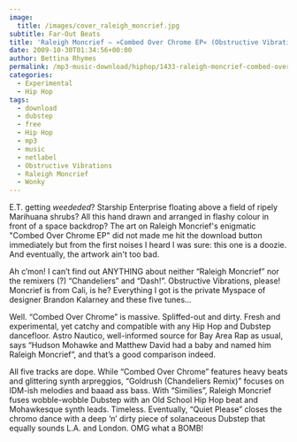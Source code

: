 ```yaml
---
image:
  title: /images/cover_raleigh_moncrief.jpg
subtitle: Far-Out Beats
title: 'Raleigh Moncrief – »Combed Over Chrome EP« (Obstructive Vibrations)'
date: 2009-10-30T01:34:56+00:00
author: Bettina Rhymes
permalink: /mp3-music-download/hiphop/1433-raleigh-moncrief-combed-over-chrome-ep-obstructive-vibrations
categories:
  - Experimental
  - Hip Hop
tags:
  - download
  - dubstep
  - free
  - Hip Hop
  - mp3
  - music
  - netlabel
  - Obstructive Vibrations
  - Raleigh Moncrief
  - Wonky
---
```

E.T. getting _weededed_? Starship Enterprise floating above a field of ripely Marihuana shrubs? All this hand drawn and arranged in flashy colour in front of a space backdrop? The art on Raleigh Moncrief's enigmatic "Combed Over Chrome EP" did not made me hit the download button immediately but from the first noises I heard I was sure: this one is a doozie. And eventually, the artwork ain't too bad.<!--more-->

Ah c’mon! I can’t find out ANYTHING about neither “Raleigh Moncrief” nor the remixers (?) “Chandeliers” and “Dash!”. Obstructive Vibrations, please! Moncrief is from Cali, is he? Everything I got is the private Myspace of designer Brandon Kalarney and these five tunes…

Well. “Combed Over Chrome” is massive. Spliffed-out and dirty. Fresh and experimental, yet catchy and compatible with any Hip Hop and Dubstep dancefloor. Astro Nautico, well-informed source for Bay Area Rap as usual, says “Hudson Mohawke and Matthew David had a baby and named him Raleigh Moncrief”, and that’s a good comparison indeed.

All five tracks are dope. While “Combed Over Chrome” features heavy beats and glittering synth arpreggios, “Goldrush (Chandeliers Remix)” focuses on IDM-ish melodies and baaad ass bass. With “Similies”, Raleigh Moncrief fuses wobble-wobble Dubstep with an Old School Hip Hop beat and Mohawkesque synth leads. Timeless. Eventually, “Quiet Please” closes the chromo dance with a deep ‘n’ dirty piece of solanaceous Dubstep that equally sounds L.A. and London. OMG what a BOMB!